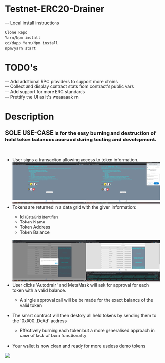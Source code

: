 # Testnet-ERC20-Drainer

-- Local install instructions

`Clone Repo`<br/>
`Yarn/Npm install`<br/>
`cd/dapp Yarn/Npm install`<br/>
`npm/yarn start` <br/>

# TODO's

-- Add additional RPC providers to support more chains<br/>
-- Collect and display contract stats from contract's public vars<br/>
-- Add support for more ERC standards<br/>
-- Prettify the UI as it's weaaaaak rn<br/>

# Description

  <h3><big>SOLE USE-CASE</big> is for the easy burning and destruction of held token balances accrued during testing and development.</h3>  <br>
  <ul>
  <li>User signs a transaction allowing access to token information.</li>
  <img src="./images/preauth_view.png"/>
  <li>Tokens are returned in a data grid with the given information:</li>
  <ul><li>Id <small>(DataGrid identifier)</small></li><li>Token Name</li><li>Token Address</li><li>Token Balance</li></ul><br>
    <img src="./images/postauth_view.png"/>
  <li>User clicks 'Autodrain' and MetaMask will ask for approval for each token with a valid balance.</li>
      <ul><li>A single approval call will be be made for the exact balance of the valid token</li></ul><br>
  <li>The smart contract will then destory all held tokens by sending them to the '0x000..DeAd' address</li>
  <ul><li>Effectively burning each token but a more generalised approach in case of lack of burn functionality</li></ul><br>
  <li>Your wallet is now clean and ready for more useless demo tokens</li>
  </ul>  <img src="./images/token_approve_burn.gif">
